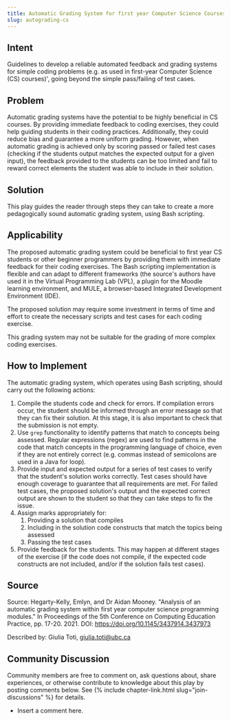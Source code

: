 ```yaml
---
title: Automatic Grading System for first year Computer Science Courses
slug: autograding-cs
---
```

## Intent

Guidelines to develop a reliable automated feedback and grading systems for simple coding problems (e.g. as used in first-year Computer Science (CS) courses)', going beyond the simple pass/failing of test cases.

## Problem

Automatic grading systems have the potential to be highly beneficial in CS courses. By providing immediate feedback to coding exercises, they could help guiding students in their coding practices. Additionally, they could reduce bias and guarantee a more uniform grading. However, when automatic grading is achieved only by scoring passed or failed test cases (checking if the students output matches the expected output for a given input), the feedback provided to the students can be too limited and fail to reward correct elements the student was able to include in their solution.

## Solution

This play guides the reader through steps they can take to create a more pedagogically sound automatic grading system, using Bash scripting.

## Applicability

The proposed automatic grading system could be beneficial to first year CS students or other beginner programmers by providing them with immediate feedback for their coding exercises. The Bash scripting implementation is flexible and can adapt to different frameworks (the source's authors have used it in the Virtual Programming Lab (VPL), a plugin for the Moodle learning environment, and MULE, a browser-based Integrated Development Environment (IDE).

The proposed solution may require some investment in terms of time and effort to create the necessary scripts and test cases for each coding exercise. 

This grading system may not be suitable for the grading of more complex coding exercises. 

## How to Implement

The automatic grading system, which operates using Bash scripting, should carry out the following actions:
1. Compile the students code and check for errors. If compilation errors occur, the student should be informed through an error message so that they can fix their solution. At this stage, it is also important to check that the submission is not empty.
2. Use `grep` functionality to identify patterns that match to concepts being assessed. Regular expressions (regex) are used to find patterns in the code that match concepts in the programming language of choice, even if they are not entirely correct (e.g. commas instead of semicolons are used in a Java for loop).
3. Provide input and expected output for a series of test cases to verify that the student's solution works correctly. Test cases should have enough coverage to guarantee that all requirements are met. For failed test cases, the proposed solution's output and the expected correct output are shown to the student so that they can take steps to fix the issue. 
4. Assign marks appropriately for: 
    1. Providing a solution that compiles
    2. Including in the solution code constructs that match the topics being assessed
    3. Passing the test cases
5. Provide feedback for the students. This may happen at different stages of the exercise (if the code does not compile, if the expected code constructs are not included, and/or if the solution fails test cases).

## Source

Source: Hegarty-Kelly, Emlyn, and Dr Aidan Mooney. "Analysis of an automatic grading system within first year computer science programming modules." In Proceedings of the 5th Conference on Computing Education Practice, pp. 17-20. 2021. DOI: https://doi.org/10.1145/3437914.3437973

Described by: Giulia Toti, giulia.toti@ubc.ca

## Community Discussion

Community members are free to comment on, ask questions about, share
experiences, or otherwise contribute to knowledge about this play by
posting comments below.
See {% include chapter-link.html slug="join-discussions" %} for details.

* Insert a comment here.
